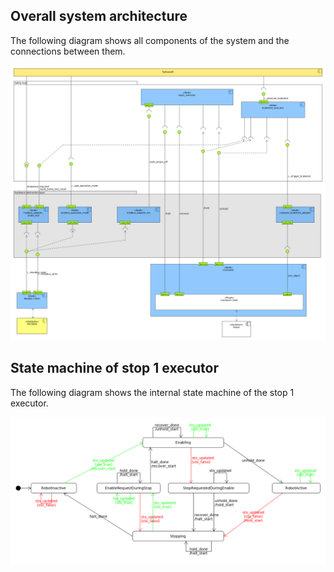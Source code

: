 ## Overall system architecture
The following diagram shows all components of the system and the connections
between them.

![Component diagram of overall architecture](diag_comp_overall_architecture.png)

## State machine of stop 1 executor
The following diagram shows the internal state machine of the stop 1 executor.

![State diagram of stop1 executor](diag_state_stop1_executor.png)
